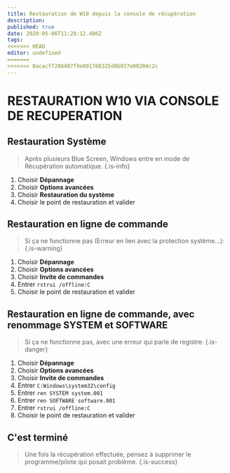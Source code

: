 ```yaml
---
title: Restauration de W10 depuis la console de récupération
description: 
published: true
date: 2020-05-06T11:28:12.406Z
tags: 
<<<<<<< HEAD
editor: undefined
=======
>>>>>>> 0acacff286497f9e891768325d8b837e0020dc2c
---
```


# RESTAURATION W10 VIA CONSOLE DE RECUPERATION

## Restauration Système
> Après plusieurs Blue Screen, Windows entre en mode de Récupération automatique.
> {.is-info}

1. Choisir **Dépannage**
1. Choisir **Options avancées**
1. Choisir **Restauration du système**
1. Choisir le point de restauration et valider

## Restauration en ligne de commande
> Si ça ne fonctionne pas (Erreur en lien avec la protection système...):
> {.is-warning}

1. Choisir **Dépannage**
1. Choisir **Options avancées**
1. Choisir **Invite de commandes**
1. Entrer `rstrui /offline:C`
1. Choisir le point de restauration et valider


## Restauration en ligne de commande, avec renommage SYSTEM et SOFTWARE
> Si ça ne fonctionne pas, avec une erreur qui parle de registre:
> {.is-danger}

1. Choisir **Dépannage**
1. Choisir **Options avancées**
1. Choisir **Invite de commandes**
1. Entrer `C:Windows\system32\config`
1. Entrer `ren SYSTEM system.001`
1. Entrer `ren SOFTWARE software.001`
1. Entrer `rstrui /offline:C`
1. Choisir le point de restauration et valider


## C'est terminé
> Une fois la récupération effectuée, pensez à supprimer le programme/pilote qui posait problème.
> {.is-success}

